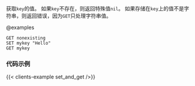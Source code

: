 获取`key`的值。
如果`key`不存在，则返回特殊值`nil`。
如果存储在`key`上的值不是字符串，则返回错误，因为`GET`只处理字符串值。

@examples

```cli
GET nonexisting
SET mykey "Hello"
GET mykey
```

### 代码示例

{{< clients-example set_and_get />}}
